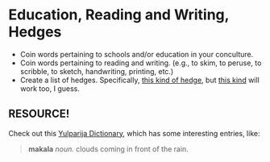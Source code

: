 # Education, Reading and Writing, Hedges

+ Coin words pertaining to schools and/or education in your conculture.
+ Coin words pertaining to reading and writing. (e.g., to skim, to peruse, to scribble, to sketch, handwriting, printing, etc.)
+ Create a list of hedges. Specifically, [this kind of hedge](https://en.wikipedia.org/wiki/Hedge_(linguistics)), but [this kind](https://en.wikipedia.org/wiki/Hedge) will work too, I guess.

## RESOURCE!

Check out this [Yulparija Dictionary](https://drive.google.com/file/d/1RKX4Rbxu9IfgSZXIAvQQR7qzT4TKBxBx/view?usp=sharing), which has some interesting entries, like:

> **makala** _noun._ clouds coming in front of the rain.
